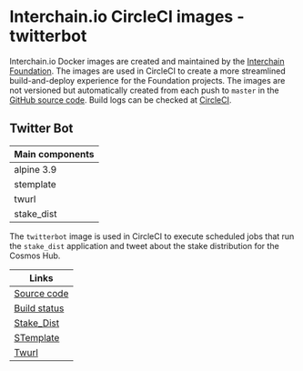 # Interchain.io CircleCI images - twitterbot

Interchain.io Docker images are created and maintained by the [Interchain Foundation](https://interchain.io). The images are used in CircleCI to create a more streamlined build-and-deploy experience for the Foundation projects.
The images are not versioned but automatically created from each push to `master` in the [GitHub source code](https://github.com/interchainio/images).
Build logs can be checked at [CircleCI](https://circleci.com/gh/interchainio/images/tree/master).

## Twitter Bot
|Main components|
|-|
|alpine 3.9|
|stemplate|
|twurl|
|stake_dist|

The `twitterbot` image is used in CircleCI to execute scheduled jobs that run the `stake_dist` application and tweet about the stake distribution for the Cosmos Hub.

|Links|
|-|
|[Source code](https://github.com/interchainio/images/tree/master/twitterbot)|
|[Build status](https://circleci.com/gh/interchainio/images/tree/master)|
|[Stake_Dist](https://github.com/interchainio/delegation)|
|[STemplate](https://github.com/freshautomations/stemplate/)|
|[Twurl](https://github.com/twitter/twurl)|

